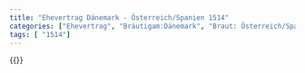 ```yaml
---
title: "Ehevertrag Dänemark - Österreich/Spanien 1514"
categories: ["Ehevertrag", "Bräutigam:Dänemark", "Braut: Österreich/Spanien", "Eheschließung vollzogen?:Ja", "verschiedenkonfessionelle Ehe?:Nein", "Dynastie Bräutigam:Oldenburg (Dänemark)", "Akteur Bräutigam:Oldenburg (Dänemark)", "Akteur Braut:Habsburg (Österreich)", "Textbezug?:nein", "Ständisch?:ja", "Ratifikation?:ja", "Sonstiges?:nein", "Bräutigam:Dänemark", "Braut: Österreich/Spanien"]
tags: [ "1514"]
---
```

<!--more-->
{{<v16>}}